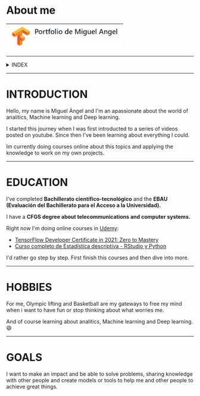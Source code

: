 # About me

|[<img width="300" src="https://github.com/Miqquelangel/Portfolio-Miguel-Angel/blob/main/Imagen/portfolio.PNG">](https://github.com/Miqquelangel/Portfolio-Miguel-Angel)|
|---|

---

<details>
<summary>INDEX</summary>
<ul><li>INTRODUCTION
<li>EDUCATION</li>
  <li>HOBBIES</li>
  <li>GOALS</li></ul>
</details>

---

# INTRODUCTION

Hello, my name is Miguel Ángel and I'm an apassionate about the world of analitics, Machine learning and Deep learning.

I started this journey when I was first introducted to a series of videos posted on youtube. Since then I've been learning about everything I could.

Im currently doing courses online about this topics and applying the knowledge to work on my own projects.

---

# EDUCATION

I've completed **Bachillerato científico-tecnológico** and the **EBAU (Evaluación del Bachillerato para el Acceso a la Universidad).**

I have a **CFGS degree about telecommunications and computer systems.**

Right now I'm doing online courses in [Udemy](https://www.udemy.com/):

* [TensorFlow Developer Certificate in 2021: Zero to Mastery](https://www.udemy.com/course/tensorflow-developer-certificate-machine-learning-zero-to-mastery/)
* [Curso completo de Estadística descriptiva - RStudio y Python](https://www.udemy.com/course/estadistica-descriptiva/)

I'd rather go step by step. First finish this courses and then dive into more.

---

# HOBBIES

For me, Olympic lifting and Basketball are my gateways to free my mind when i want to have fun or stop thinking about what worries me.

And of course learning about analitics, Machine learning and Deep learning.:smile:

---

# GOALS

I want to make an impact and be able to solve problems, sharing knowledge with other people and create models or tools to help me and other people to achieve great things.
